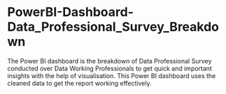 # PowerBI-Dashboard-Data_Professional_Survey_Breakdown

The Power BI dashboard is the breakdown of Data Professional Survey conducted over Data Working Professionals to get quick and important insights with the help of visualisation.
This Power BI dashboard uses the cleaned data to get the report working effectively.
